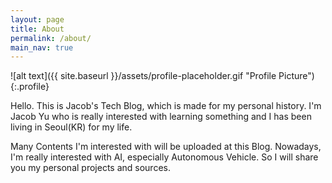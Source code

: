 ```yaml
---
layout: page
title: About
permalink: /about/
main_nav: true
---
```


![alt text]({{ site.baseurl }}/assets/profile-placeholder.gif "Profile Picture"){:.profile}

Hello. This is Jacob's Tech Blog, which is made for my personal history. I'm Jacob Yu who is really interested with learning something and I has been living in Seoul(KR) for my life.

Many Contents I'm interested with will be uploaded at this Blog. Nowadays, I'm really interested with AI, especially Autonomous Vehicle. So I will share you my personal projects and sources. 

